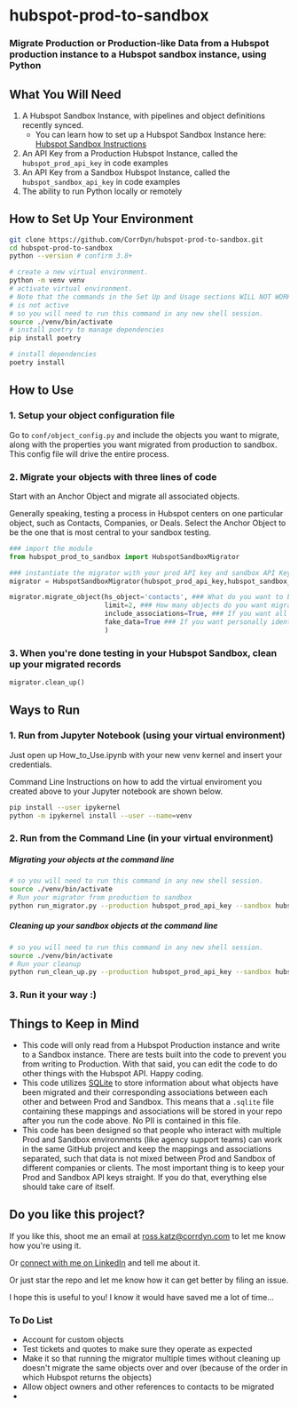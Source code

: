 # hubspot-prod-to-sandbox

### Migrate Production or Production-like Data from a Hubspot production instance to a Hubspot sandbox instance, using Python

## What You Will Need

1. A Hubspot Sandbox Instance, with pipelines and object definitions recently synced.
   - You can learn how to set up a Hubspot Sandbox Instance here: [Hubspot Sandbox Instructions](https://knowledge.hubspot.com/account/set-up-a-hubspot-sandbox-account) 
2. An API Key from a Production Hubspot Instance, called the `hubspot_prod_api_key` in code examples
3. An API Key from a Sandbox Hubspot Instance, called the `hubspot_sandbox_api_key` in code examples
4. The ability to run Python locally or remotely

## How to Set Up Your Environment

```bash
git clone https://github.com/CorrDyn/hubspot-prod-to-sandbox.git
cd hubspot-prod-to-sandbox
python --version # confirm 3.8+

# create a new virtual environment.
python -m venv venv
# activate virtual environment.
# Note that the commands in the Set Up and Usage sections WILL NOT WORK if the virtual environment 
# is not active
# so you will need to run this command in any new shell session.
source ./venv/bin/activate
# install poetry to manage dependencies
pip install poetry

# install dependencies
poetry install
```

## How to Use

### 1. Setup your object configuration file
Go to `conf/object_config.py` and include the objects you want to migrate, along with the properties you want migrated from production to sandbox. This config file will drive the entire process.

### 2. Migrate your objects with three lines of code
Start with an Anchor Object and migrate all associated objects. 

Generally speaking, testing a process in Hubspot centers on one particular object, such as Contacts, Companies, or Deals. Select the Anchor Object to be the one that is most central to your sandbox testing.

```python
### import the module
from hubspot_prod_to_sandbox import HubspotSandboxMigrator

### instantiate the migrator with your prod API key and sandbox API Key
migrator = HubspotSandboxMigrator(hubspot_prod_api_key,hubspot_sandbox_api_key)

migrator.migrate_object(hs_object='contacts', ### What do you want to be your Anchor Object?
                        limit=2, ### How many objects do you want migrated
                        include_associations=True, ### If you want all associated objects in your object_config.py file to migrate
                        fake_data=True ### If you want personally identifiable information to be overwritten with fake data
                        )
```

### 3. When you're done testing in your Hubspot Sandbox, clean up your migrated records
```python
migrator.clean_up()
```

## Ways to Run

### 1. Run from Jupyter Notebook (using your virtual environment)
Just open up How_to_Use.ipynb with your new venv kernel and insert your credentials. 

Command Line Instructions on how to add the virtual enviroment you created above to your Jupyter notebook are shown below.

```bash
pip install --user ipykernel
python -m ipykernel install --user --name=venv
```

### 2. Run from the Command Line (in your virtual environment)

##### Migrating your objects at the command line
```bash
# so you will need to run this command in any new shell session.
source ./venv/bin/activate
# Run your migrator from production to sandbox
python run_migrator.py --production hubspot_prod_api_key --sandbox hubspot_sandbox_api_key --limit 2 --associations True --fake-data True --object contacts
```

##### Cleaning up your sandbox objects at the command line
```bash
# so you will need to run this command in any new shell session.
source ./venv/bin/activate
# Run your cleanup
python run_clean_up.py --production hubspot_prod_api_key --sandbox hubspot_sandbox_api_key
```

### 3. Run it your way :) 


## Things to Keep in Mind

- This code will only read from a Hubspot Production instance and write to a Sandbox instance. There are tests built into the code to prevent you from writing to Production. With that said, you can edit the code to do other things with the Hubspot API. Happy coding.
- This code utilizes [SQLite](https://www.sqlite.org/index.html) to store information about what objects have been migrated and their corresponding associations between each other and between Prod and Sandbox. This means that a `.sqlite` file containing these mappings and associations will be stored in your repo after you run the code above. No PII is contained in this file.
- This code has been designed so that people who interact with multiple Prod and Sandbox environments (like agency support teams) can work in the same GitHub project and keep the mappings and associations separated, such that data is not mixed between Prod and Sandbox of different companies or clients. The most important thing is to keep your Prod and Sandbox API keys straight. If you do that, everything else should take care of itself.

## Do you like this project?
If you like this, shoot me an email at ross.katz@corrdyn.com to let me know how you're using it. 

Or [connect with me on LinkedIn](https://www.linkedin.com/in/b-ross-katz/) and tell me about it.

Or just star the repo and let me know how it can get better by filing an issue.

I hope this is useful to you! I know it would have saved me a lot of time...

### To Do List
- Account for custom objects
- Test tickets and quotes to make sure they operate as expected
- Make it so that running the migrator multiple times without cleaning up doesn't migrate the same objects over and over (because of the order in which Hubspot returns the objects)
- Allow object owners and other references to contacts to be migrated
- 




                 



